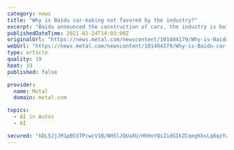 ```yaml
---
category: news
title: "Why is Baidu car-making not favored by the industry?"
excerpt: "Baidu announced the construction of cars, the industry is boiling, but seems to watch more lively. On January 11, Baidu officially announced that it would enter the automobile industry as a vehicle manufacturer."
publishedDateTime: 2021-02-24T14:03:00Z
originalUrl: "https://news.metal.com/newscontent/101404179/Why-is-Baidu-car-making-not-favored-by-the-industry/"
webUrl: "https://news.metal.com/newscontent/101404179/Why-is-Baidu-car-making-not-favored-by-the-industry/"
type: article
quality: 19
heat: 19
published: false

provider:
  name: Metal
  domain: metal.com

topics:
  - AI in Autos
  - AI

secured: "kDL5JjJM1pBSSTPcwcV1B/NH5lJQUaXU/HhHxYQiZidGIkZCqegKksLq8qzYa6mPuH43pLM+halsDTddYnm3qH9Et246KTaT9P+kf1i/Tk9uD7H55L4KD+rbE7K8LutIcp4EFfiOLM/QRj19wiVOfNAWwUq3JiI6yso/hGK0IWIUPO5Vj7bmiPrrqksiXQC6XNOeKhFPH/eM12Zv40Nt/ku9thdxV5BzTt/vn1Qflsjsnipvswixh8u5nCBpsX9gZpSoD5NXv2Lk/ZIHJzrCvqRidbp8EsfVjQEuOh39hCd4dbsH1ZrMIK+nv8/AbEz3I/CLZbtt5qg7Y/YybHbkZ03sjPzxg7dQO5beW5NWWjk=;NLDXYh8649T1Fmw7YVBsug=="
---
```


